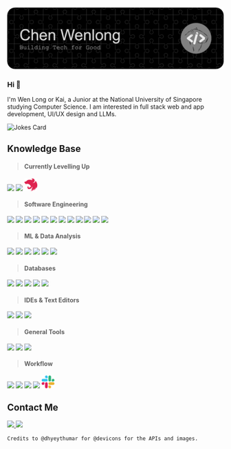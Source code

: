 ![Header](./header.png)
### Hi :wave:

I'm Wen Long or Kai, a Junior at the National University of Singapore studying Computer Science. I am interested in full stack web and app development, UI/UX design and LLMs.

![Jokes Card](https://readme-jokes.vercel.app/api?hideBorder)

## Knowledge Base

>#### Currently Levelling Up
<p>
  <img src=https://cdn.jsdelivr.net/gh/devicons/devicon@latest/icons/react/react-original.svg width=30>
  <img src=https://cdn.jsdelivr.net/gh/devicons/devicon@latest/icons/angular/angular-original.svg width=30>
  <img src=https://github.com/devicons/devicon/blob/v2.16.0/icons/nestjs/nestjs-original.svg width=30>
</p>

>#### Software Engineering
<p>
  <img src=https://cdn.jsdelivr.net/gh/devicons/devicon@latest/icons/java/java-original.svg width=30>
  <img src=https://cdn.jsdelivr.net/gh/devicons/devicon@latest/icons/react/react-original.svg width=30>
  <img src=https://cdn.jsdelivr.net/gh/devicons/devicon@latest/icons/typescript/typescript-original.svg width=30>
  <img src=https://cdn.jsdelivr.net/gh/devicons/devicon@latest/icons/javascript/javascript-original.svg width=30>
  <img src=https://cdn.jsdelivr.net/gh/devicons/devicon@latest/icons/html5/html5-original.svg width=30>
  <img src=https://cdn.jsdelivr.net/gh/devicons/devicon@latest/icons/css3/css3-original.svg width=30>
  <img src=https://cdn.jsdelivr.net/gh/devicons/devicon@latest/icons/nodejs/nodejs-original.svg width=30>
  <img src=https://cdn.jsdelivr.net/gh/devicons/devicon@latest/icons/npm/npm-original-wordmark.svg width=30>
  <img src=https://cdn.jsdelivr.net/gh/devicons/devicon@latest/icons/gradle/gradle-original.svg width=30>
  <img src=https://cdn.jsdelivr.net/gh/devicons/devicon@latest/icons/homebrew/homebrew-original.svg width=30>
  <img src=https://cdn.jsdelivr.net/gh/devicons/devicon@latest/icons/eslint/eslint-original.svg width=30>
  <img src=https://cdn.jsdelivr.net/gh/devicons/devicon@latest/icons/babel/babel-original.svg width=30>
</p>

>#### ML & Data Analysis
<p>
  <img src=https://cdn.jsdelivr.net/gh/devicons/devicon@latest/icons/python/python-original.svg width=30>
  <img src=https://cdn.jsdelivr.net/gh/devicons/devicon@latest/icons/jupyter/jupyter-original.svg width=30>
  <img src=https://cdn.jsdelivr.net/gh/devicons/devicon@latest/icons/pandas/pandas-original.svg width=30>
  <img src=https://cdn.jsdelivr.net/gh/devicons/devicon@latest/icons/numpy/numpy-original.svg width=30>
  <img src=https://cdn.jsdelivr.net/gh/devicons/devicon@latest/icons/pytorch/pytorch-original.svg width=30>
  <img src=https://cdn.jsdelivr.net/gh/devicons/devicon@latest/icons/r/r-original.svg width=30>
</p>

>#### Databases
<p>
  <img src=https://cdn.jsdelivr.net/gh/devicons/devicon@latest/icons/postgresql/postgresql-original.svg width=30>
  <img src=https://cdn.jsdelivr.net/gh/devicons/devicon@latest/icons/firebase/firebase-original.svg width=30>
  <img src=https://cdn.jsdelivr.net/gh/devicons/devicon@latest/icons/amazonwebservices/amazonwebservices-original-wordmark.svg width=30>
  <img src=https://cdn.jsdelivr.net/gh/devicons/devicon@latest/icons/mongodb/mongodb-original.svg width=30>
  <img src=https://cdn.jsdelivr.net/gh/devicons/devicon@latest/icons/dbeaver/dbeaver-original.svg width=30>
</p>

>#### IDEs & Text Editors
<p>
  <img src=https://cdn.jsdelivr.net/gh/devicons/devicon@latest/icons/vim/vim-original.svg width=30>
  <img src=https://cdn.jsdelivr.net/gh/devicons/devicon@latest/icons/vscode/vscode-original.svg width=30>
  <img src=https://cdn.jsdelivr.net/gh/devicons/devicon@latest/icons/intellij/intellij-original.svg width=30>
</p>

>#### General Tools
<p>
  <img src=https://cdn.jsdelivr.net/gh/devicons/devicon@latest/icons/github/github-original.svg width=30>
  <img src=https://cdn.jsdelivr.net/gh/devicons/devicon@latest/icons/bash/bash-original.svg width=30>
  <img src=https://cdn.jsdelivr.net/gh/devicons/devicon@latest/icons/git/git-original.svg width=30>
</p>

>#### Workflow
<p>
  <img src=https://cdn.jsdelivr.net/gh/devicons/devicon@latest/icons/notion/notion-original.svg width=30>
  <img src=https://cdn.jsdelivr.net/gh/devicons/devicon@latest/icons/jira/jira-original.svg width=30>
  <img src=https://cdn.jsdelivr.net/gh/devicons/devicon@latest/icons/figma/figma-original.svg width=30>
  <img src=https://cdn.jsdelivr.net/gh/devicons/devicon@latest/icons/canva/canva-original.svg width=30>
  <img src=https://github.com/devicons/devicon/blob/v2.16.0/icons/slack/slack-original.svg width=30>
</p>

<!--
### Stats
![c-wenlong GitHub stats](https://github-readme-stats.vercel.app/api?username=c-wenlong&show_icons=true&theme=radical&border_radius=25&hide_rank=true&card_width=500)
-->

## Contact Me
<p>
  <a href="https://capyscript.super.site">
    <img src=https://github.com/c-wenlong/c-wenlong/assets/122634467/3180d991-0308-45b2-ba0e-73d14d9a7673 width=60>
  </a>
  <a href="https://www.linkedin.com/in/chen-wenlong-kai/">
    <img src=https://cdn.jsdelivr.net/gh/devicons/devicon@latest/icons/linkedin/linkedin-original.svg width=60>
  </a>
</p>

```
Credits to @dhyeythumar for @devicons for the APIs and images.
```
